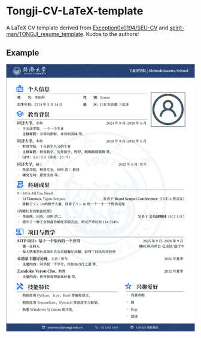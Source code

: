 # Tongji-CV-LaTeX-template
A LaTeX CV template derived from [Exception0x0194/SEU-CV](https://github.com/Exception0x0194/SEU-CV) and [spirit-man/TONGJI_resume_template](https://github.com/spirit-man/TONGJI_resume_template).
Kudos to the authors!

## Example
![](example-image.png)
